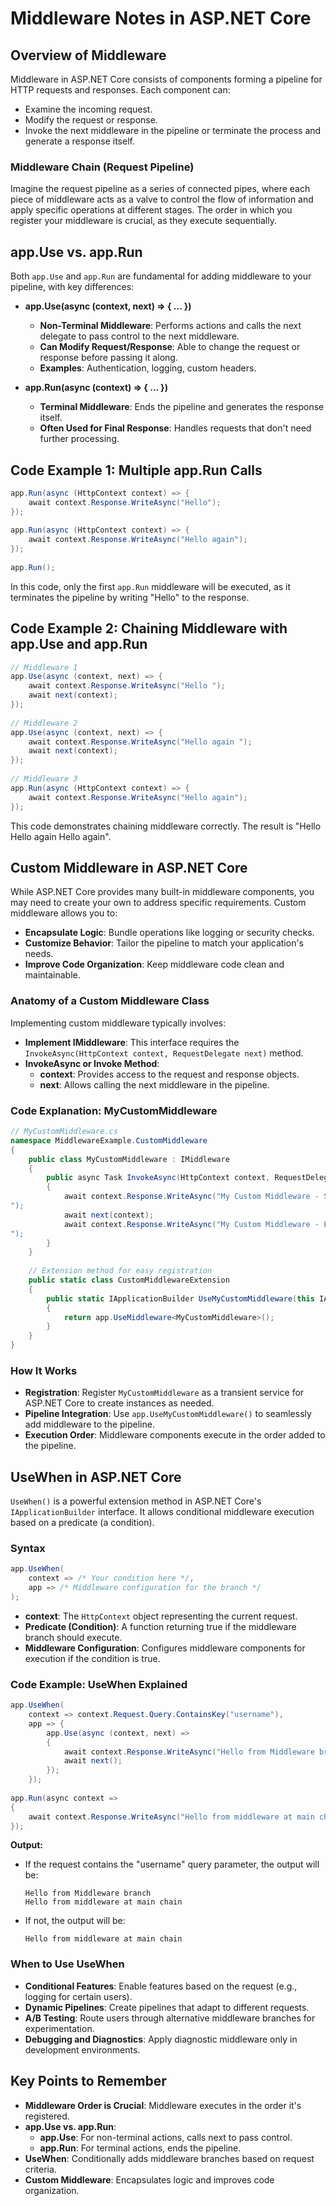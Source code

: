 
# Middleware Notes in ASP.NET Core

## Overview of Middleware

Middleware in ASP.NET Core consists of components forming a pipeline for HTTP requests and responses. Each component can:
- Examine the incoming request.
- Modify the request or response.
- Invoke the next middleware in the pipeline or terminate the process and generate a response itself.

### Middleware Chain (Request Pipeline)

Imagine the request pipeline as a series of connected pipes, where each piece of middleware acts as a valve to control the flow of information and apply specific operations at different stages. The order in which you register your middleware is crucial, as they execute sequentially.

## app.Use vs. app.Run

Both `app.Use` and `app.Run` are fundamental for adding middleware to your pipeline, with key differences:

- **app.Use(async (context, next) => { ... })**
  - **Non-Terminal Middleware**: Performs actions and calls the next delegate to pass control to the next middleware.
  - **Can Modify Request/Response**: Able to change the request or response before passing it along.
  - **Examples**: Authentication, logging, custom headers.

- **app.Run(async (context) => { ... })**
  - **Terminal Middleware**: Ends the pipeline and generates the response itself.
  - **Often Used for Final Response**: Handles requests that don't need further processing.

## Code Example 1: Multiple app.Run Calls

```csharp
app.Run(async (HttpContext context) => {
    await context.Response.WriteAsync("Hello");
});
 
app.Run(async (HttpContext context) => {
    await context.Response.WriteAsync("Hello again");
});
 
app.Run();
```

In this code, only the first `app.Run` middleware will be executed, as it terminates the pipeline by writing "Hello" to the response.

## Code Example 2: Chaining Middleware with app.Use and app.Run

```csharp
// Middleware 1
app.Use(async (context, next) => {
    await context.Response.WriteAsync("Hello ");
    await next(context); 
});
 
// Middleware 2
app.Use(async (context, next) => {
    await context.Response.WriteAsync("Hello again ");
    await next(context);
});
 
// Middleware 3
app.Run(async (HttpContext context) => {
    await context.Response.WriteAsync("Hello again");
});
```

This code demonstrates chaining middleware correctly. The result is "Hello Hello again Hello again".

## Custom Middleware in ASP.NET Core

While ASP.NET Core provides many built-in middleware components, you may need to create your own to address specific requirements. Custom middleware allows you to:
- **Encapsulate Logic**: Bundle operations like logging or security checks.
- **Customize Behavior**: Tailor the pipeline to match your application's needs.
- **Improve Code Organization**: Keep middleware code clean and maintainable.

### Anatomy of a Custom Middleware Class

Implementing custom middleware typically involves:
- **Implement IMiddleware**: This interface requires the `InvokeAsync(HttpContext context, RequestDelegate next)` method.
- **InvokeAsync or Invoke Method**:
  - **context**: Provides access to the request and response objects.
  - **next**: Allows calling the next middleware in the pipeline.

### Code Explanation: MyCustomMiddleware

```csharp
// MyCustomMiddleware.cs
namespace MiddlewareExample.CustomMiddleware
{
    public class MyCustomMiddleware : IMiddleware  
    {
        public async Task InvokeAsync(HttpContext context, RequestDelegate next)
        {
            await context.Response.WriteAsync("My Custom Middleware - Starts
");
            await next(context);  
            await context.Response.WriteAsync("My Custom Middleware - Ends
");
        }
    }
 
    // Extension method for easy registration
    public static class CustomMiddlewareExtension
    {
        public static IApplicationBuilder UseMyCustomMiddleware(this IApplicationBuilder app)
        {
            return app.UseMiddleware<MyCustomMiddleware>();
        }
    }
}
```

### How It Works

- **Registration**: Register `MyCustomMiddleware` as a transient service for ASP.NET Core to create instances as needed.
- **Pipeline Integration**: Use `app.UseMyCustomMiddleware()` to seamlessly add middleware to the pipeline.
- **Execution Order**: Middleware components execute in the order added to the pipeline.

## UseWhen in ASP.NET Core

`UseWhen()` is a powerful extension method in ASP.NET Core's `IApplicationBuilder` interface. It allows conditional middleware execution based on a predicate (a condition).

### Syntax

```csharp
app.UseWhen(
    context => /* Your condition here */,
    app => /* Middleware configuration for the branch */
);
```

- **context**: The `HttpContext` object representing the current request.
- **Predicate (Condition)**: A function returning true if the middleware branch should execute.
- **Middleware Configuration**: Configures middleware components for execution if the condition is true.

### Code Example: UseWhen Explained

```csharp
app.UseWhen(
    context => context.Request.Query.ContainsKey("username"), 
    app => {
        app.Use(async (context, next) =>
        {
            await context.Response.WriteAsync("Hello from Middleware branch");
            await next(); 
        });
    });
 
app.Run(async context =>
{
    await context.Response.WriteAsync("Hello from middleware at main chain");
});
```

**Output:**
- If the request contains the "username" query parameter, the output will be:
  ```
  Hello from Middleware branch
  Hello from middleware at main chain
  ```
- If not, the output will be:
  ```
  Hello from middleware at main chain
  ```

### When to Use UseWhen

- **Conditional Features**: Enable features based on the request (e.g., logging for certain users).
- **Dynamic Pipelines**: Create pipelines that adapt to different requests.
- **A/B Testing**: Route users through alternative middleware branches for experimentation.
- **Debugging and Diagnostics**: Apply diagnostic middleware only in development environments.

## Key Points to Remember

- **Middleware Order is Crucial**: Middleware executes in the order it's registered.
- **app.Use vs. app.Run**:
  - **app.Use**: For non-terminal actions, calls next to pass control.
  - **app.Run**: For terminal actions, ends the pipeline.
- **UseWhen**: Conditionally adds middleware branches based on request criteria.
- **Custom Middleware**: Encapsulates logic and improves code organization.

